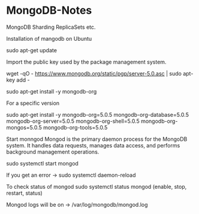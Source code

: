 # MongoDB-Notes
MongoDB Sharding ReplicaSets etc.


Installation of mangodb on Ubuntu

sudo apt-get update

Import the public key used by the package management system.

wget -qO - https://www.mongodb.org/static/pgp/server-5.0.asc | sudo apt-key add -


sudo apt-get install -y mongodb-org

For a specific version

sudo apt-get install -y mongodb-org=5.0.5 mongodb-org-database=5.0.5 mongodb-org-server=5.0.5 mongodb-org-shell=5.0.5 mongodb-org-mongos=5.0.5 mongodb-org-tools=5.0.5

Start monngod
Mongod is the primary daemon process for the MongoDB system. It handles data requests, manages data access, and performs background management operations.

sudo systemctl start mongod

If you get an error ->
sudo systemctl daemon-reload

To check status of mongod 
sudo systemctl status mongod  (enable, stop, restart, status)


Mongod logs will be on ->
/var/log/mongodb/mongod.log


